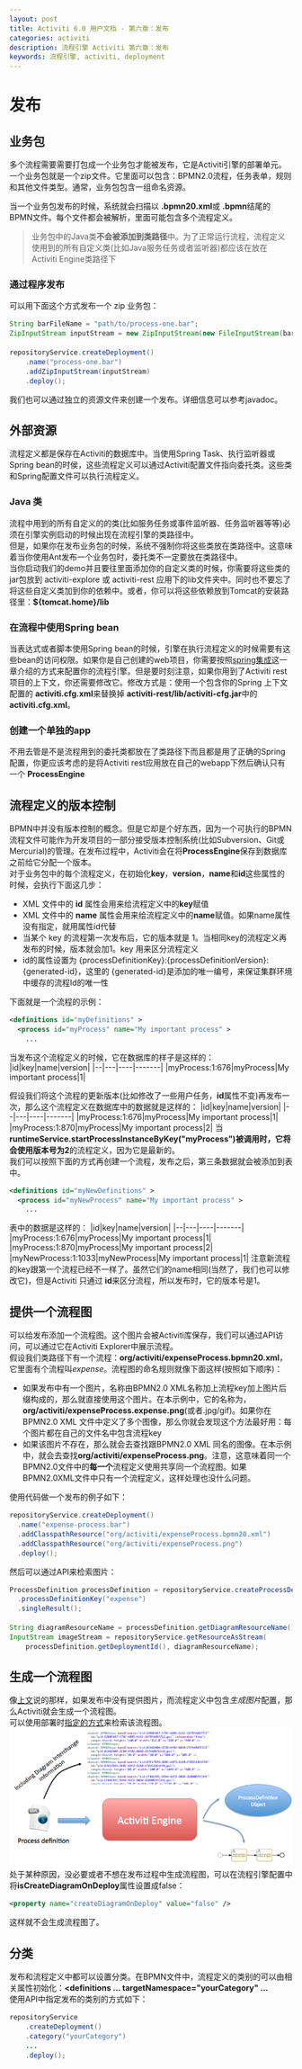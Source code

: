 ```yaml
---
layout: post
title: Activiti 6.0 用户文档 - 第六章：发布
categories: activiti
description: 流程引擎 Activiti 第六章：发布
keywords: 流程引擎, activiti, deployment
---
```

# 发布
## 业务包
多个流程需要需要打包成一个业务包才能被发布，它是Activiti引擎的部署单元。一个业务包就是一个zip文件。它里面可以包含：BPMN2.0流程，任务表单，规则和其他文件类型。通常，业务包包含一组命名资源。
  
当一个业务包发布的时候，系统就会扫描以 **.bpmn20.xml**或 **.bpmn**结尾的BPMN文件。每个文件都会被解析，里面可能包含多个流程定义。
> 业务包中的Java类**不会被添加到类路径**中。为了正常运行流程，流程定义使用到的所有自定义类(比如Java服务任务或者监听器)都应该在放在Activiti Engine类路径下  

### 通过程序发布
可以用下面这个方式发布一个 zip 业务包：
```java
String barFileName = "path/to/process-one.bar";
ZipInputStream inputStream = new ZipInputStream(new FileInputStream(barFileName));

repositoryService.createDeployment()
    .name("process-one.bar")
    .addZipInputStream(inputStream)
    .deploy();
```
我们也可以通过独立的资源文件来创建一个发布。详细信息可以参考javadoc。
## 外部资源
流程定义都是保存在Activiti的数据库中。当使用Spring Task、执行监听器或Spring bean的时侯，这些流程定义可以通过Activiti配置文件指向委托类。这些类和Spring配置文件可以执行流程定义。
### Java 类
流程中用到的所有自定义的的类(比如服务任务或事件监听器、任务监听器等等)必须在引擎实例启动的时候出现在流程引擎的类路径中。  
但是，如果你在发布业务包的时候，系统不强制你将这些类放在类路径中。这意味着当你使用Ant发布一个业务包时，委托类不一定要放在类路径中。  
当你启动我们的demo并且要往里面添加你的自定义类的时候，你需要将这些类的jar包放到 activiti-explore 或 activiti-rest 应用下的lib文件夹中。同时也不要忘了将这些自定义类加到你的依赖中。或者，你可以将这些依赖放到Tomcat的安装路径里：**${tomcat.home}/lib**  
### 在流程中使用Spring bean
当表达式或者脚本使用Spring bean的时候，引擎在执行流程定义的时候需要有这些bean的访问权限。如果你是自己创建的web项目，你需要按照[spring集成](https://www.activiti.org/userguide/index.html#springintegration)这一章介绍的方式来配置你的流程引擎。但是要时刻注意，如果你用到了Activiti rest项目的上下文，你还需要修改它。修改方式是：使用一个包含你的Spring 上下文配置的 **activiti.cfg.xml**来替换掉 **activiti-rest/lib/activiti-cfg.jar**中的**activiti.cfg.xml**。  
### 创建一个单独的app
不用去管是不是流程用到的委托类都放在了类路径下而且都是用了正确的Spring配置，你更应该考虑的是将Activiti rest应用放在自己的webapp下然后确认只有一个 **ProcessEngine**
## 流程定义的版本控制
BPMN中并没有版本控制的概念。但是它却是个好东西，因为一个可执行的BPMN流程文件可能作为开发项目的一部分接受版本控制系统(比如Subversion、Git或Mercurial)的管理。在发布过程中，Activiti会在将**ProcessEngine**保存到数据库之前给它分配一个版本。  
对于业务包中的每个流程定义，在初始化**key**，**version**，**name**和**id**这些属性的时候，会执行下面这几步：
- XML 文件中的 **id** 属性会用来给流程定义中的**key**赋值
- XML 文件中的 **name** 属性会用来给流程定义中的**name**赋值。如果name属性没有指定，就用属性id代替
- 当某个 key 的流程第一次发布后，它的版本就是 1。当相同key的流程定义再发布的时候，版本就会加1。key 用来区分流程定义
- id的属性设置为 {processDefinitionKey}:{processDefinitionVersion}:{generated-id}，这里的 {generated-id}是添加的唯一编号，来保证集群环境中缓存的流程Id的唯一性

下面就是一个流程的示例：
```xml
<definitions id="myDefinitions" >
  <process id="myProcess" name="My important process" >
    ...
```
当发布这个流程定义的时候，它在数据库的样子是这样的：
|id|key|name|version|
|--|---|----|-------|
|myProcess:1:676|myProcess|My important process|1|

假设我们将这个流程的更新版本(比如修改了一些用户任务，**id**属性不变)再发布一次，那么这个流程定义在数据库中的数据就是这样的：
|id|key|name|version|
|--|---|----|-------|
|myProcess:1:676|myProcess|My important process|1|
|myProcess:1:870|myProcess|My important process|2|
当**runtimeService.startProcessInstanceByKey("myProcess")**被调用时，它将会使用版本号为**2**的流程定义，因为它是最新的。  
我们可以按照下面的方式再创建一个流程，发布之后，第三条数据就会被添加到表中。
```xml
<definitions id="myNewDefinitions" >
  <process id="myNewProcess" name="My important process" >
    ...
```
表中的数据是这样的：
|id|key|name|version|
|--|---|----|-------|
|myProcess:1:676|myProcess|My important process|1|
|myProcess:1:870|myProcess|My important process|2|
|myNewProcess:1:1033|myNewProcess|My important process|1|
注意新流程的key跟第一个流程已经不一样了。虽然它们的name相同(当然了，我们也可以修改它)，但是Activiti 只通过 **id**来区分流程，所以发布时，它的版本号是1。
## 提供一个流程图
可以给发布添加一个流程图。这个图片会被Activiti库保存，我们可以通过API访问，可以通过它在Activiti Explorer中展示流程。  
假设我们类路径下有一个流程：**org/activiti/expenseProcess.bpmn20.xml**，它里面有个流程叫*expense*。流程图的命名规则就像下面这样(按照如下顺序)：
- 如果发布中有一个图片，名称由BPMN2.0 XML名称加上流程key加上图片后缀构成的，那么就直接使用这个图片。在本示例中，它的名称为，**org/activiti/expenseProcess.expense.png**(或者.jpg/gif)。如果你在BPMN2.0 XML 文件中定义了多个图像，那么你就会发现这个方法最好用：每个图片都在自己的文件名中包含流程key
- 如果该图片不存在，那么就会去查找跟BPMN2.0 XML 同名的图像。在本示例中，就会去查找**org/activiti/expenseProcess.png**。注意，这意味着同一个BPMN2.0文件中的**每一个**流程定义使用共享同一个流程图。如果BPMN2.0XML文件中只有一个流程定义，这样处理也没什么问题。

使用代码做一个发布的例子如下：
```java
repositoryService.createDeployment()
  .name("expense-process.bar")
  .addClasspathResource("org/activiti/expenseProcess.bpmn20.xml")
  .addClasspathResource("org/activiti/expenseProcess.png")
  .deploy();
```
然后可以通过API来检索图片：
```java
ProcessDefinition processDefinition = repositoryService.createProcessDefinitionQuery()
  .processDefinitionKey("expense")
  .singleResult();

String diagramResourceName = processDefinition.getDiagramResourceName();
InputStream imageStream = repositoryService.getResourceAsStream(
    processDefinition.getDeploymentId(), diagramResourceName);
```
## 生成一个流程图
像[上文](https://www.activiti.org/userguide/index.html#providingProcessDiagram)说的那样，如果发布中没有提供图片，而流程定义中包含*生成图片*配置，那么Activiti就会生成一个流程图。  
可以使用部署时[指定的方式](https://www.activiti.org/userguide/index.html#providingProcessDiagram)来检索该流程图。  
![生成流程图](/images/activiti/deployment.image.generation.png)  
处于某种原因，没必要或者不想在发布过程中生成流程图，可以在流程引擎配置中将**isCreateDiagramOnDeploy**属性设置成false：
```xml
<property name="createDiagramOnDeploy" value="false" />
```
这样就不会生成流程图了。
## 分类
发布和流程定义中都可以设置分类。在BPMN文件中，流程定义的类别的可以由相关属性初始化：**<definitions …​ targetNamespace="yourCategory" …​**  
使用API中指定发布的类别的方式如下：
```java
repositoryService
    .createDeployment()
    .category("yourCategory")
    ...
    .deploy();
```